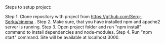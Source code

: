 Steps to setup project:

Step 1. Clone repository with project from https://github.com/Serg-Serka/cinema .
Step 2. Make sure, that you have installed npm and apache2 server is running.
Step 3. Open project folder and run "npm install" command to install dependencies and node-modules.
Step 4. Run "npm start" command. Site will be available at localhost:3000.
